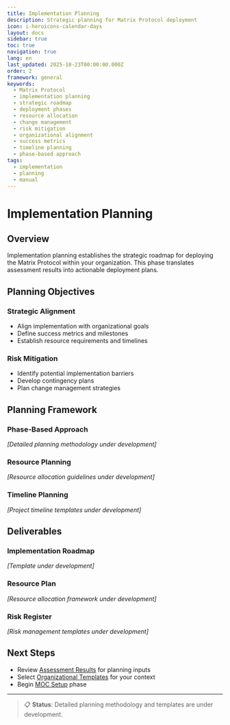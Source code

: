 ```yaml
---
title: Implementation Planning
description: Strategic planning for Matrix Protocol deployment
icon: i-heroicons-calendar-days
layout: docs
sidebar: true
toc: true
navigation: true
lang: en
last_updated: 2025-10-23T00:00:00.000Z
order: 2
framework: general
keywords:
  - Matrix Protocol
  - implementation planning
  - strategic roadmap
  - deployment phases
  - resource allocation
  - change management
  - risk mitigation
  - organizational alignment
  - success metrics
  - timeline planning
  - phase-based approach
tags:
  - implementation
  - planning
  - manual
---
```


# Implementation Planning

## Overview

Implementation planning establishes the strategic roadmap for deploying the Matrix Protocol within your organization. This phase translates assessment results into actionable deployment plans.

## Planning Objectives

### Strategic Alignment
- Align implementation with organizational goals
- Define success metrics and milestones
- Establish resource requirements and timelines

### Risk Mitigation
- Identify potential implementation barriers
- Develop contingency plans
- Plan change management strategies

## Planning Framework

### Phase-Based Approach
*[Detailed planning methodology under development]*

### Resource Planning
*[Resource allocation guidelines under development]*

### Timeline Planning
*[Project timeline templates under development]*

## Deliverables

### Implementation Roadmap
*[Template under development]*

### Resource Plan
*[Resource allocation framework under development]*

### Risk Register
*[Risk management templates under development]*

## Next Steps

- Review [Assessment Results](./assessment/) for planning inputs
- Select [Organizational Templates](./templates/) for your context
- Begin [MOC Setup](./moc-setup/) phase

---

> 📋 **Status**: Detailed planning methodology and templates are under development.